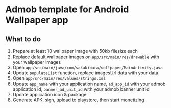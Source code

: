 # Admob template for Android Wallpaper app

## What to do

1. Prepare at least 10 wallpaper image with 50kb filesize each
2. Replace default wallpaper images on `app/src/main/res/drawable` with your wallpaper images
3. Open `app/src/main/java/com/sakakibara/wallpaper/MainActivity.java`
4. Update `populateList` function, replace imagesUrl data with your data
5. Open `app/src/main/res/values/strings.xml`
6. Update `app_name` with your application name, `ad_app_id` with your admob application id, `banner_ad_unit_id` with your admob banner unit id
7. Update application icon & package
8. Generate APK, sign, upload to playstore, then start monetizing

